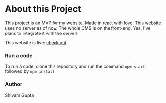 # About this Project
This project is an MVP for my website. Made in react with love. This website uses no server as of now. The whole CMS is on the front-end. Yes, I've plans to integrate it with the server!

This website is live: [check out](https://shivamgupta-about.netlify.app/)<br/>

### Run a code
To run a code, clone this repository and run the command ```npm start``` followed by ```npm install```.

### Author
Shivam Gupta
